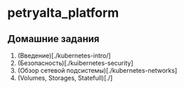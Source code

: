 # petryalta_platform

## Домашние задания

1. (Введение)[./kubernetes-intro/]
2. (Безопасность)[./kuibernetes-security]
3. (Обзор сетевой подсистемы)[./kubernetes-networks]
4. (Volumes, Storages, Statefull)[./]

